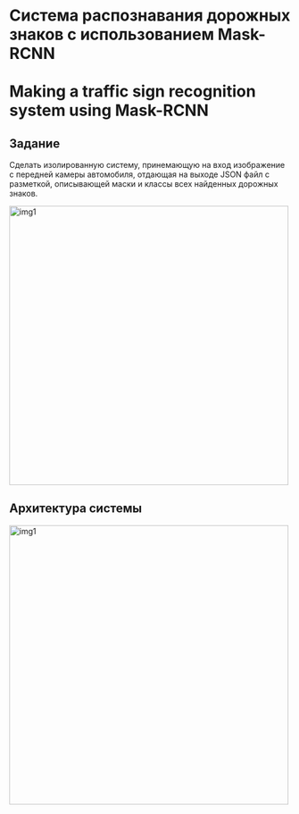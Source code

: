 # Система распознавания дорожных знаков с использованием Mask-RCNN<br/><br/>Making a traffic sign recognition system using Mask-RCNN

## Задание
Сделать изолированную систему, принемающую на вход изображение с передней камеры автомобиля, отдающая на выходе JSON файл с разметкой, описывающей маски и классы всех найденных дорожных знаков.

<img scr="/Release/img1.png" alt="img1" width="500"/>

## Архитектура системы
<img scr="/Release/img2.jpg" alt="img1" width="500"/>
